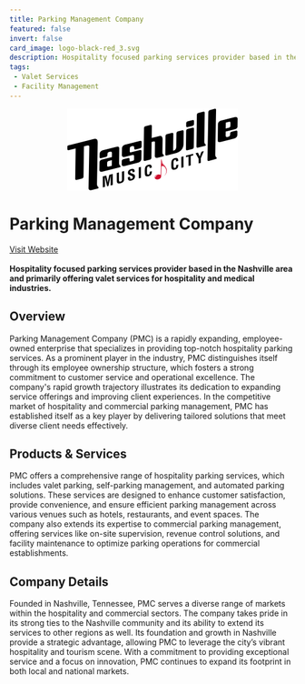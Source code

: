 ```yaml
---
title: Parking Management Company
featured: false
invert: false
card_image: logo-black-red_3.svg
description: Hospitality focused parking services provider based in the Nashville area and primarily offering valet services for hospitality and medical industries.
tags: 
 - Valet Services
 - Facility Management
---
```


<div align="center">
<a href="https://www.visitmusiccity.com/local-business/parking-management-company-pmc">
<img src="logo-black-red_3.svg" alt="Logo" style="min-width: 200px; max-width: 600px; height: auto;" >
</a>
</div>

# Parking Management Company
<a href="https://www.visitmusiccity.com/local-business/parking-management-company-pmc">Visit Website</a>
<br>
<br>
**Hospitality focused parking services provider based in the Nashville area and primarily offering valet services for hospitality and medical industries.**

## Overview
Parking Management Company (PMC) is a rapidly expanding, employee-owned enterprise that specializes in providing top-notch hospitality parking services. As a prominent player in the industry, PMC distinguishes itself through its employee ownership structure, which fosters a strong commitment to customer service and operational excellence. The company's rapid growth trajectory illustrates its dedication to expanding service offerings and improving client experiences. In the competitive market of hospitality and commercial parking management, PMC has established itself as a key player by delivering tailored solutions that meet diverse client needs effectively.
## Products & Services 
PMC offers a comprehensive range of hospitality parking services, which includes valet parking, self-parking management, and automated parking solutions. These services are designed to enhance customer satisfaction, provide convenience, and ensure efficient parking management across various venues such as hotels, restaurants, and event spaces. The company also extends its expertise to commercial parking management, offering services like on-site supervision, revenue control solutions, and facility maintenance to optimize parking operations for commercial establishments.
## Company Details 
Founded in Nashville, Tennessee, PMC serves a diverse range of markets within the hospitality and commercial sectors. The company takes pride in its strong ties to the Nashville community and its ability to extend its services to other regions as well. Its foundation and growth in Nashville provide a strategic advantage, allowing PMC to leverage the city’s vibrant hospitality and tourism scene. With a commitment to providing exceptional service and a focus on innovation, PMC continues to expand its footprint in both local and national markets.

